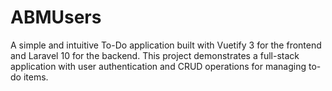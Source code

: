 # ABMUsers
A simple and intuitive To-Do application built with Vuetify 3 for the frontend and Laravel 10 for the backend. This project demonstrates a full-stack application with user authentication and CRUD operations for managing to-do items.
